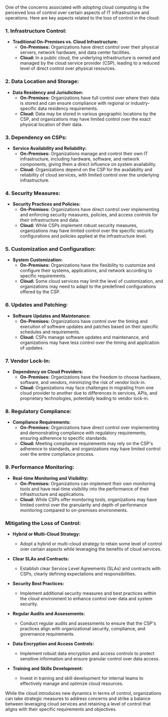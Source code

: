 One of the concerns associated with adopting cloud computing is the perceived loss of control over certain aspects of IT infrastructure and operations. Here are key aspects related to the loss of control in the cloud:

### 1. **Infrastructure Control:**
   - **Traditional On-Premises vs. Cloud Infrastructure:**
     - **On-Premises:** Organizations have direct control over their physical servers, network hardware, and data center facilities.
     - **Cloud:** In a public cloud, the underlying infrastructure is owned and managed by the cloud service provider (CSP), leading to a reduced level of direct control over physical resources.

### 2. **Data Location and Storage:**
   - **Data Residency and Jurisdiction:**
     - **On-Premises:** Organizations have full control over where their data is stored and can ensure compliance with regional or industry-specific data residency requirements.
     - **Cloud:** Data may be stored in various geographic locations by the CSP, and organizations may have limited control over the exact physical location of their data.

### 3. **Dependency on CSPs:**
   - **Service Availability and Reliability:**
     - **On-Premises:** Organizations manage and control their own IT infrastructure, including hardware, software, and network components, giving them a direct influence on system availability.
     - **Cloud:** Organizations depend on the CSP for the availability and reliability of cloud services, with limited control over the underlying infrastructure.

### 4. **Security Measures:**
   - **Security Practices and Policies:**
     - **On-Premises:** Organizations have direct control over implementing and enforcing security measures, policies, and access controls for their infrastructure and data.
     - **Cloud:** While CSPs implement robust security measures, organizations may have limited control over the specific security configurations and policies applied at the infrastructure level.

### 5. **Customization and Configuration:**
   - **System Customization:**
     - **On-Premises:** Organizations have the flexibility to customize and configure their systems, applications, and network according to specific requirements.
     - **Cloud:** Some cloud services may limit the level of customization, and organizations may need to adapt to the predefined configurations offered by the CSP.

### 6. **Updates and Patching:**
   - **Software Updates and Maintenance:**
     - **On-Premises:** Organizations have control over the timing and execution of software updates and patches based on their specific schedules and requirements.
     - **Cloud:** CSPs manage software updates and maintenance, and organizations may have less control over the timing and application of updates.

### 7. **Vendor Lock-In:**
   - **Dependency on Cloud Providers:**
     - **On-Premises:** Organizations have the freedom to choose hardware, software, and vendors, minimizing the risk of vendor lock-in.
     - **Cloud:** Organizations may face challenges in migrating from one cloud provider to another due to differences in services, APIs, and proprietary technologies, potentially leading to vendor lock-in.

### 8. **Regulatory Compliance:**
   - **Compliance Requirements:**
     - **On-Premises:** Organizations have direct control over implementing and demonstrating compliance with regulatory requirements, ensuring adherence to specific standards.
     - **Cloud:** Meeting compliance requirements may rely on the CSP's adherence to standards, and organizations may have limited control over the entire compliance process.

### 9. **Performance Monitoring:**
   - **Real-time Monitoring and Visibility:**
     - **On-Premises:** Organizations can implement their own monitoring tools and have real-time visibility into the performance of their infrastructure and applications.
     - **Cloud:** While CSPs offer monitoring tools, organizations may have limited control over the granularity and depth of performance monitoring compared to on-premises environments.

### Mitigating the Loss of Control:

- **Hybrid or Multi-Cloud Strategy:**
  - Adopt a hybrid or multi-cloud strategy to retain some level of control over certain aspects while leveraging the benefits of cloud services.

- **Clear SLAs and Contracts:**
  - Establish clear Service Level Agreements (SLAs) and contracts with CSPs, clearly defining expectations and responsibilities.

- **Security Best Practices:**
  - Implement additional security measures and best practices within the cloud environment to enhance control over data and system security.

- **Regular Audits and Assessments:**
  - Conduct regular audits and assessments to ensure that the CSP's practices align with organizational security, compliance, and governance requirements.

- **Data Encryption and Access Controls:**
  - Implement robust data encryption and access controls to protect sensitive information and ensure granular control over data access.

- **Training and Skills Development:**
  - Invest in training and skill development for internal teams to effectively manage and optimize cloud resources.

While the cloud introduces new dynamics in terms of control, organizations can take strategic measures to address concerns and strike a balance between leveraging cloud services and retaining a level of control that aligns with their specific requirements and objectives.
